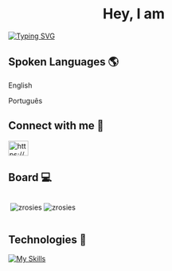 
<h1 align="center"> Hey, I am </h1>
<a href="https://git.io/typing-svg" target=_blank rel="nofollow noopener noreferrer" align="right"><img src="https://readme-typing-svg.demolab.com?font=Poppins&size=34&height=100&duration=1000&pause=1000&color=00d9ffwidth=1500&lines=Gustavo;Software+Developer;Backend+Developer;FullStack+Developer;" alt="Typing SVG" data-canonical-src="https://readme-typing-svg.demolab.com?font=Poppins&size=44&duration=1600&pause=1000&color=1e5ad1&width=435&lines=Fala+Devs!+Sejam+bem-vindos!;Web+Developers...;Mobile+Developers...;FullStack..https://emresitesweb.com.br/wp-content/uploads/2023/11/gitironman01.png.;Systems+Analysts...;...and students!" style="max-width: 100%;"> <a/>
  
## Spoken Languages 🌎

<p>English</p>
<p>Português</p>


## Connect with me 🎯


<a href="https://www.linkedin.com/in/gustavo-l-bispo/" target="blank"><img align="center" src="https://raw.githubusercontent.com/rahuldkjain/github-profile-readme-generator/master/src/images/icons/Social/linked-in-alt.svg" alt="https://www.linkedin.com/in/gustavo-l-bispo/" height="30" width="40" /></a>

## Board 💻



<div style="display: flex;  align-content: center;">
    <p>&nbsp;<img  src="https://github-readme-stats.vercel.app/api?username=zrosies&show_icons=true&locale=en" alt="zrosies" /></p>
    <p>&nbsp;<img  src="https://github-readme-stats.vercel.app/api/top-langs?username=zrosies&show_icons=true&locale=en&layout=compact" alt="zrosies" /></p>
</div>

## Technologies 🚀

[![My Skills](https://skillicons.dev/icons?i=js,html,css,nodejs,aws,bootstrap,cs,cloudflare,css,cypress,dotnet,express,figma,firebase,github,graphql,html,js,mysql,nextjs,nodejs,npm,php,postgres,prisma,react,redux,tailwind,ts,vercel,vite)](https://skillicons.dev)








